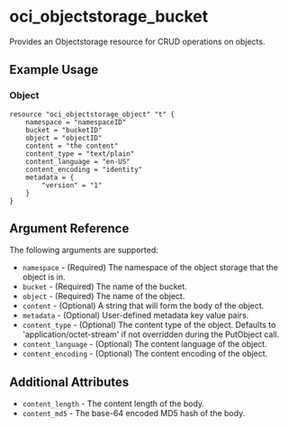 # oci\_objectstorage\_bucket

Provides an Objectstorage resource for CRUD operations on objects.

## Example Usage

### Object

```
resource "oci_objectstorage_object" "t" {
    namespace = "namespaceID"
    bucket = "bucketID"
    object = "objectID"
    content = "the content"
    content_type = "text/plain"
    content_language = "en-US"
    content_encoding = "identity"
    metadata = {
        "version" = "1"
    }
}
```

## Argument Reference

The following arguments are supported:

* `namespace` - (Required) The namespace of the object storage that the object is in.
* `bucket` - (Required) The name of the bucket.
* `object` - (Required) The name of the object.
* `content` - (Optional) A string that will form the body of the object.
* `metadata` - (Optional) User-defined metadata key value pairs.
* `content_type` - (Optional) The content type of the object. Defaults to 'application/octet-stream' if not overridden during the PutObject call.
* `content_language` - (Optional) The content language of the object.
* `content_encoding` - (Optional) The content encoding of the object.

## Additional Attributes
* `content_length` - The content length of the body.
* `content_md5` - The base-64 encoded MD5 hash of the body.
